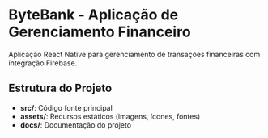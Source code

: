 # ByteBank - Aplicação de Gerenciamento Financeiro

Aplicação React Native para gerenciamento de transações financeiras com integração Firebase.

## Estrutura do Projeto

- **src/**: Código fonte principal
- **assets/**: Recursos estáticos (imagens, ícones, fontes)
- **docs/**: Documentação do projeto